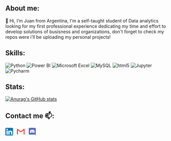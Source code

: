 ## About me:

👋 Hi, I’m Juan from Argentina, I'm a self-taught student of Data analytics looking for my first professional experience dedicating my time and effort to develop solutions of busisness and organizations, don't forget to check my repos were i'll be uploading my personal projects!


## Skills:
![Python](https://img.shields.io/badge/python-3670A0?style=for-the-badge&logo=python&logoColor=ffdd54) ![Power BI](https://img.shields.io/badge/PowerBI-F2C811?style=for-the-badge&logo=Power%20BI&logoColor=white) ![Microsoft Excel](https://img.shields.io/badge/Microsoft_Excel-217346?style=for-the-badge&logo=microsoft-excel&logoColor=white) ![MySQL](https://img.shields.io/badge/mysql-%2300f.svg?style=for-the-badge&logo=mysql&logoColor=white) ![html5](https://img.shields.io/badge/HTML5-E34F26?style=for-the-badge&logo=html5&logoColor=white) ![Jupyter](https://img.shields.io/badge/Jupyter-F37626.svg?&style=for-the-badge&logo=Jupyter&logoColor=white) ![Pycharm](https://img.shields.io/badge/PyCharm-000000.svg?&style=for-the-badge&logo=PyCharm&logoColor=white)

## Stats:
[![Anurag's GitHub stats](https://github-readme-stats.vercel.app/api?username=bertucci25&theme=dracula)](https://github.com/anuraghazra/github-readme-stats) 

## Contact me 📫:
[![Imagen](/images/linkedin.png)](https://www.linkedin.com/in/juan-bertucci-404542204/)&nbsp;&nbsp; 
[![Imagen](/images/gmail.png)](mailto:bertucci25@gmail.com)&nbsp;&nbsp;
[![Imagen](/images/discord.png)](https://discordapp.com/users/234083237746573312/)&nbsp;&nbsp;

<!---
bertucci25/bertucci25 is a ✨ special ✨ repository because its `README.md` (this file) appears on your GitHub profile.
You can click the Preview link to take a look at your changes.
--->
